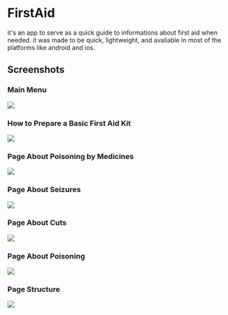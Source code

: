 # FirstAid
it's an app to serve as a quick guide to informations about first aid when needed. it was made to be quick, lightweight, and avaliable in most of the platforms like android and ios.

## Screenshots

### Main Menu
![](/media/1.jpeg)

### How to Prepare a Basic First Aid Kit
![](/media/2.jpeg)

### Page About Poisoning by Medicines
![](/media/3.jpeg)

### Page About Seizures
![](/media/4.jpeg)

### Page About Cuts
![](/media/5.jpeg)

### Page About Poisoning
![](/media/6.jpeg)

### Page Structure
![](/media/FistAid.png)
